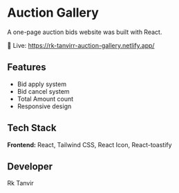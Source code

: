 # Auction Gallery
A one-page auction bids website was built with React.

🔗 Live: https://rk-tanvirr-auction-gallery.netlify.app/

## Features
- Bid apply system
- Bid cancel system
- Total Amount count
- Responsive design

## Tech Stack
**Frontend:** React, Tailwind CSS, React Icon, React-toastify

## Developer
Rk Tanvir
